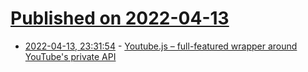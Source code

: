 # [Published on 2022-04-13](index.md)

* [2022-04-13, 23:31:54](https://news.ycombinator.com/item?id=31021611) - [Youtube.js – full-featured wrapper around YouTube's private API](https://github.com/LuanRT/YouTube.js)
